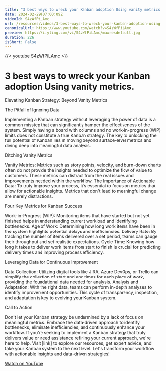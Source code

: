 ```yaml
---
title: "3 best ways to wreck your Kanban adoption Using vanity metrics."
date: 2024-02-29T07:00:09Z
videoId: S4zWfPiLAmc
url: /resources/videos/3-best-ways-to-wreck-your-kanban-adoption-using-vanity-metrics-
canonicalUrl: https://www.youtube.com/watch?v=S4zWfPiLAmc
preview: https://i.ytimg.com/vi/S4zWfPiLAmc/maxresdefault.jpg
duration: 226
isShort: False
---
```


{{< youtube S4zWfPiLAmc >}}

# 3 best ways to wreck your Kanban adoption Using vanity metrics.

Elevating Kanban Strategy: Beyond Vanity Metrics

The Pitfall of Ignoring Data

Implementing a Kanban strategy without leveraging the power of data is a common misstep that can significantly hamper the effectiveness of the system. Simply having a board with columns and no work-in-progress (WIP) limits does not constitute a true Kanban strategy. The key to unlocking the full potential of Kanban lies in moving beyond surface-level metrics and diving deep into meaningful data analysis.

Ditching Vanity Metrics

Vanity Metrics: Metrics such as story points, velocity, and burn-down charts often do not provide the insights needed to optimize the flow of value to customers. These metrics can distract from the real issues and improvements needed within the workflow.
The Importance of Actionable Data: To truly improve your process, it's essential to focus on metrics that allow for actionable insights. Metrics that don't lead to meaningful change are merely distractions.

Four Key Metrics for Kanban Success

Work-in-Progress (WIP): Monitoring items that have started but not yet finished helps in understanding current workload and identifying bottlenecks.
Age of Work: Determining how long work items have been in the system highlights potential delays and inefficiencies.
Delivery Rate: By tracking the number of items delivered over a set period, teams can gauge their throughput and set realistic expectations.
Cycle Time: Knowing how long it takes to deliver work items from start to finish is crucial for predicting delivery times and improving process efficiency.

Leveraging Data for Continuous Improvement

Data Collection: Utilizing digital tools like JIRA, Azure DevOps, or Trello can simplify the collection of start and end times for each piece of work, providing the foundational data needed for analysis.
Analysis and Adaptation: With the right data, teams can perform in-depth analyses to identify improvement opportunities. This cycle of transparency, inspection, and adaptation is key to evolving your Kanban system.

Call to Action

Don't let your Kanban strategy be undermined by a lack of focus on meaningful metrics. Embrace the data-driven approach to identify bottlenecks, eliminate inefficiencies, and continuously enhance your workflow. If you're seeking to implement a Kanban strategy that truly delivers value or need assistance refining your current approach, we're here to help. Visit [link] to explore our resources, get expert advice, and take your Kanban system to the next level. Let's transform your workflow with actionable insights and data-driven strategies!

[Watch on YouTube](https://www.youtube.com/watch?v=S4zWfPiLAmc)

